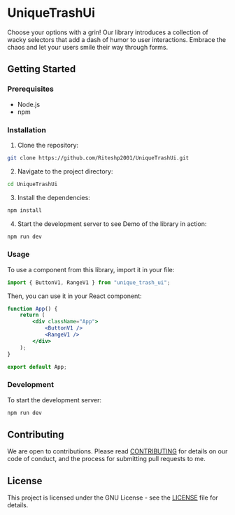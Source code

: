 # UniqueTrashUi

Choose your options with a grin! Our library introduces a collection of wacky selectors that add a dash of humor to user interactions. Embrace the chaos and let your users smile their way through forms.

## Getting Started

### Prerequisites

-   Node.js
-   npm

### Installation

1. Clone the repository:

```sh
git clone https://github.com/Riteshp2001/UniqueTrashUi.git
```

2. Navigate to the project directory:

```sh
cd UniqueTrashUi
```

3. Install the dependencies:

```sh
npm install
```

4. Start the development server to see Demo of the library in action:

```sh
npm run dev
```

### Usage

To use a component from this library, import it in your file:

```javascript
import { ButtonV1, RangeV1 } from "unique_trash_ui";
```

Then, you can use it in your React component:

```jsx
function App() {
	return (
		<div className="App">
			<ButtonV1 />
			<RangeV1 />
		</div>
	);
}

export default App;
```

### Development

To start the development server:

```sh
npm run dev
```

## Contributing

We are open to contributions. Please read [CONTRIBUTING](CONTRIBUTING.md) for details on our code of conduct, and the process for submitting pull requests to me.

## License

This project is licensed under the GNU License - see the [LICENSE](LICENSE) file for details.
